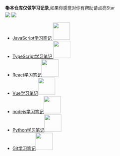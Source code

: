 **📚本仓库仅做学习记录**,如果你感觉对你有帮助请点亮Star  
<a href='#'><img src='https://img.shields.io/badge/%E4%B8%80%E4%B8%AA%E5%89%8D%E7%AB%AF%E7%9A%84%E6%88%90%E9%95%BF%E5%8E%86%E7%A8%8B-%E6%89%93%E6%80%AA%E4%B8%AD...-brightgreen'></a>  <a href='#'>
<img src='https://img.shields.io/badge/-%E8%BD%AC%E8%BD%BD%E8%AF%B7%E6%B3%A8%E6%98%8E%E5%87%BA%E5%A4%84-red'>  
</a>
<!-- [我的网站](http://www.yushengsenior.top) -->
* [JavaScript学习笔记  <img width='55' src='https://img.shields.io/badge/Finish-0%25-inactive'>](./JavaScript/JavaScript学习笔记.md)  
* [TypeScript学习笔记  <img width='55' src='https://img.shields.io/badge/Finish-30%25-yellowgreen'> ](./TypeScript/TypeScript学习笔记.md) 
* [React学习笔记<img width='55' src='https://img.shields.io/badge/Finish-0%25-inactive'>](./React/React学习笔记.md)
* [Vue学习笔记<img width='55' src='https://img.shields.io/badge/Finish-0%25-inactive'>](./Vue/Vue学习笔记.md)
* [nodejs学习笔记<img width='55' src='https://img.shields.io/badge/Finish-0%25-inactive'>](./nodejs/nodejs学习笔记.md)
* [Python学习笔记<img width='55' src='https://img.shields.io/badge/Finish-0%25-inactive'>](./Python/Python学习笔记.md)
* [Git学习笔记<img width='55' src='https://img.shields.io/badge/Finish-0%25-inactive'>](./Git/Git学习笔记.md)
